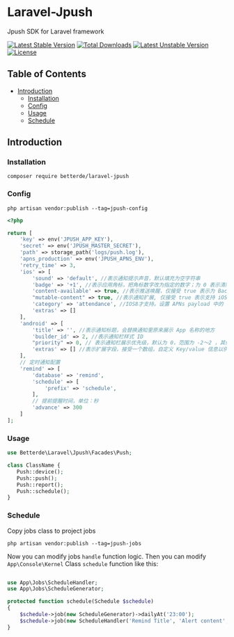 # Laravel-Jpush

Jpush SDK for Laravel framework

[![Latest Stable Version](https://poser.pugx.org/betterde/laravel-jpush/v/stable)](https://packagist.org/packages/betterde/laravel-jpush)
[![Total Downloads](https://poser.pugx.org/betterde/laravel-jpush/downloads)](https://packagist.org/packages/betterde/laravel-jpush)
[![Latest Unstable Version](https://poser.pugx.org/betterde/laravel-jpush/v/unstable)](https://packagist.org/packages/betterde/laravel-jpush)
[![License](https://poser.pugx.org/betterde/laravel-jpush/license)](https://packagist.org/packages/betterde/laravel-jpush)

## Table of Contents

- <a href="#introduction">Introduction</a>
    - <a href="#installation">Installation</a>
    - <a href="#config">Config</a>
    - <a href="#usage">Usage</a>
    - <a href="#schedule">Schedule</a>


## Introduction

### Installation
```terminal
composer require betterde/laravel-jpush
```

### Config

```terminal
php artisan vendor:publish --tag=jpush-config
```

```php
<?php

return [
    'key' => env('JPUSH_APP_KEY'),
    'secret' => env('JPUSH_MASTER_SECRET'),
    'path' => storage_path('logs/push.log'),
    'apns_production' => env('JPUSH_APNS_ENV'),
    'retry_time' => 3,
    'ios' => [
        'sound' => 'default', //表示通知提示声音，默认填充为空字符串
        'badge' => '+1', //表示应用角标，把角标数字改为指定的数字；为 0 表示清除，支持 '+1','-1' 这样的字符串，表示在原有的 badge 基础上进行增减，默认填充为 '+1'
        'content-available' => true, //表示推送唤醒，仅接受 true 表示为 Background Remote Notification，若不填默认表示普通的 Remote Notification
        "mutable-content" => true, //表示通知扩展, 仅接受 true 表示支持 iOS10 的 UNNotificationServiceExtension, 若不填默认表示普通的 Remote Notification
        'category' => 'attendance', //IOS8才支持。设置 APNs payload 中的 'category' 字段值
        'extras' => []
    ],
    'android' => [
        'title' => '', //表示通知标题，会替换通知里原来展示 App 名称的地方
        'builder_id' => 2, //表示通知栏样式 ID
        "priority" => 0, // 表示通知栏展示优先级，默认为 0，范围为 -2～2 ，其他值将会被忽略而采用默认值
        'extras' => [] //表示扩展字段，接受一个数组，自定义 Key/value 信息以供业务使用
    ],
    // 定时通知配置
    'remind' => [
        'database' => 'remind',
        'schedule' => [
            'prefix' => 'schedule',
        ],
        // 提前提醒时间，单位：秒
        'advance' => 300
    ]
];
```

### Usage

```php
use Betterde\Laravel\Jpush\Facades\Push;

class ClassName {
   Push::device();
   Push::push();
   Push::report();
   Push::schedule();
}
```

### Schedule

Copy jobs class to project jobs

```terminal
php artisan vendor:publish --tag=jpush-jobs
```

Now you can modify jobs `handle` function logic. Then you can modify `App\Console\Kernel` Class `schedule` function like this:

```php

use App\Jobs\ScheduleHandler;
use App\Jobs\ScheduleGenerator;

protected function schedule(Schedule $schedule)
{
    $schedule->job(new ScheduleGenerator)->dailyAt('23:00');
    $schedule->job(new ScheduleHandler('Remind Title', 'Alert content', []))->everyMinute();
}

```
